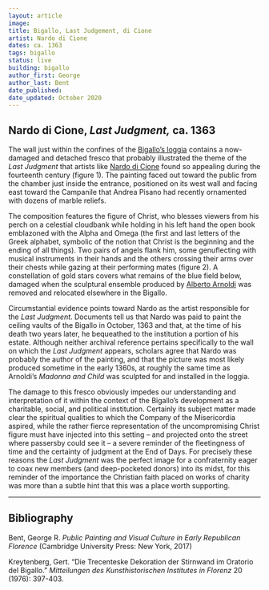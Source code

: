 ```yaml
---
layout: article
image:
title: Bigallo, Last Judgement, di Cione
artist: Nardo di Cione
dates: ca. 1363
tags: bigallo
status: live
building: bigallo
author_first: George
author_last: Bent
date_published:
date_updated: October 2020
---
```


## Nardo di Cione, *Last Judgment,* ca. 1363

The wall just within the confines of the [Bigallo’s loggia](https://florenceasitwas.wlu.edu/architecture/bigallo.html) contains a now-damaged and detached fresco that probably illustrated the theme of the *Last Judgment* that artists like [Nardo di Cione](https://florenceasitwas.wlu.edu/people/nardo-di-cione.html) found so appealing during the fourteenth century (figure 1). The painting faced out toward the public from the chamber just inside the entrance, positioned on its west wall and facing east toward the Campanile that Andrea Pisano had recently ornamented with dozens of marble reliefs.

<!-- more -->

The composition features the figure of Christ, who blesses viewers from his perch on a celestial cloudbank while holding in his left hand the open book emblazoned with the Alpha and Omega (the first and last letters of the Greek alphabet, symbolic of the notion that Christ is the beginning and the ending of all things). Two pairs of angels flank him, some genuflecting with musical instruments in their hands and the others crossing their arms over their chests while gazing at their performing mates (figure 2). A constellation of gold stars covers what remains of the blue field below, damaged when the sculptural ensemble produced by [Alberto Arnoldi](https://florenceasitwas.wlu.edu/people/alberto-arnoldi.html) was removed and relocated elsewhere in the Bigallo.

Circumstantial evidence points toward Nardo as the artist responsible for the *Last Judgment*. Documents tell us that Nardo was paid to paint the ceiling vaults of the Bigallo in October, 1363 and that, at the time of his death two years later, he bequeathed to the institution a portion of his estate. Although neither archival reference pertains specifically to the wall on which the *Last Judgment* appears, scholars agree that Nardo was probably the author of the painting, and that the picture was most likely produced sometime in the early 1360s, at roughly the same time as Arnoldi’s *Madonna and Child* was sculpted for and installed in the loggia.

The damage to this fresco obviously impedes our understanding and interpretation of it within the context of the Bigallo’s development as a charitable, social, and political institution. Certainly its subject matter made clear the spiritual qualities to which the Company of the Misericordia aspired, while the rather fierce representation of the uncompromising Christ figure must have injected into this setting – and projected onto the street where passersby could see it – a severe reminder of the fleetingness of time and the certainty of judgment at the End of Days. For precisely these reasons the *Last Judgment* was the perfect image for a confraternity eager to coax new members (and deep-pocketed donors) into its midst, for this reminder of the importance the Christian faith placed on works of charity was more than a subtle hint that this was a place worth supporting.

---
## Bibliography

Bent, George R. *Public Painting and Visual Culture in Early Republican Florence* (Cambridge University Press: New York, 2017)

Kreytenberg, Gert. “Die Trecenteske Dekoration der Stirnwand im Oratorio del Bigallo.” *Mitteilungen des Kunsthistorischen Institutes in Florenz* 20 (1976): 397-403.

